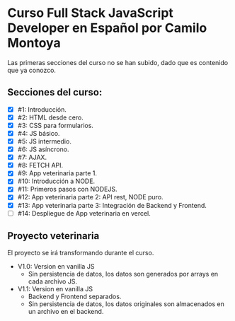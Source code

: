 # Curso Full Stack JavaScript Developer en Español por Camilo Montoya

Las primeras secciones del curso no se han subido, dado que es contenido que ya conozco.

## Secciones del curso:

- [x] #1: Introducción.
- [x] #2: HTML desde cero.
- [x] #3: CSS para formularios.
- [x] #4: JS básico.
- [x] #5: JS intermedio.
- [x] #6: JS asíncrono.
- [x] #7: AJAX.
- [x] #8: FETCH API.
- [x] #9: App veterinaria parte 1.
- [x] #10: Introducción a NODE.
- [x] #11: Primeros pasos con NODEJS.
- [x] #12: App veterinaria parte 2: API rest, NODE puro.
- [x] #13: App veterinaria parte 3: Integración de Backend y Frontend.
- [ ] #14: Despliegue de App veterinaria en vercel.

## Proyecto veterinaria

El proyecto se irá transformando durante el curso.

- V1.0: Version en vanilla JS
  - Sin persistencia de datos, los datos son generados por arrays en cada archivo JS.
- V1.1: Version en vanilla JS
  - Backend y Frontend separados.
  - Sin persistencia de datos, los datos originales son almacenados en un archivo en el backend.
